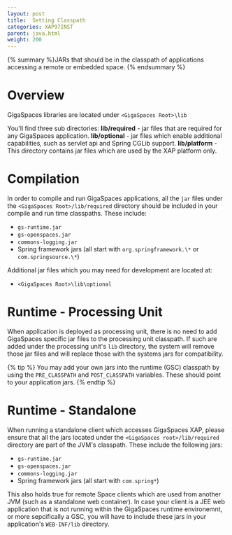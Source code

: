 ```yaml
---
layout: post
title:  Setting Classpath
categories: XAP97INST
parent: java.html
weight: 200
---
```


{% summary %}JARs that should be in the classpath of applications accessing a remote or embedded space. {% endsummary %}

# Overview

GigaSpaces libraries are located under `<GigaSpaces Root>\lib`

You'll find three sub directories:
**lib/required** - jar files that are required for any GigaSpaces application.
**lib/optional** - jar files which enable additional capabilities, such as servlet api and Spring CGLib support.
**lib/platform** - This directory contains jar files which are used by the XAP platform only.

# Compilation

In order to compile and run GigaSpaces applications, all the `jar` files under the `<GigaSpaces Root>/lib/required` directory should be included in your compile and run time classpaths. These include:

- `gs-runtime.jar`
- `gs-openspaces.jar`
- `commons-logging.jar`
- Spring framework jars (all start with `org.springframework.\*` or `com.springsource.\*`)

Additional jar files which you may need for development are located at:

- `<GigaSpaces Root>\lib\optional`

# Runtime - Processing Unit

When application is deployed as processing unit, there is no need to add GigaSpaces specific jar files to the processing unit classpath. If such are added under the processing unit's `lib` directory, the system will remove those jar files and will replace those with the systems jars for compatibility.

{% tip %}
You may add your own jars into the runtime (GSC) classpath by using the `PRE_CLASSPATH` and `POST_CLASSPATH` variables. These should point to your application jars.
{% endtip %}

# Runtime - Standalone

When running a standalone client which accesses GigaSpaces XAP, please ensure that all the jars located under the `<GigaSpaces root>/lib/required` directory are part of the JVM's classpath. These include the following jars:

- `gs-runtime.jar`
- `gs-openspaces.jar`
- `commons-logging.jar`
- Spring framework jars (all start with `com.spring*`)

This also holds true for remote Space clients which are used from another JVM (such as a standalone web container). In case your client is a JEE web application that is not running within the GigaSpaces runtime environemnt, or more sepcifically a GSC, you will have to include these jars in your application's `WEB-INF/lib` directory.
